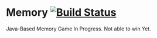# Memory  [![Build Status](https://travis-ci.org/SConaway/Memory.svg?branch=4x4_test)](https://travis-ci.org/SConaway/Memory)
Java-Based Memory Game
In Progress. Not able to win Yet.

